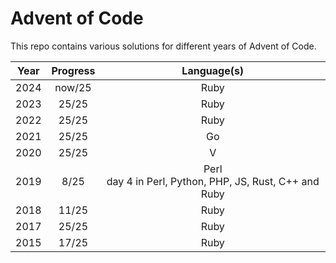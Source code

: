 # Advent of Code

This repo contains various solutions for different years of Advent of Code.

|  Year  |  Progress   |  Language(s)  |
|:------:|:-----------:|:-------------:|
|  2024  |   now/25    | Ruby          |
|  2023  |    25/25    | Ruby          |
|  2022  |    25/25    | Ruby          |
|  2021  |    25/25    | Go            |
|  2020  |    25/25    | V             |
|  2019  |     8/25    | Perl <br> day 4 in Perl, Python, PHP, JS, Rust, C++ and Ruby |
|  2018  |    11/25    | Ruby          |
|  2017  |    25/25    | Ruby          |
|  2015  |    17/25    | Ruby          |



